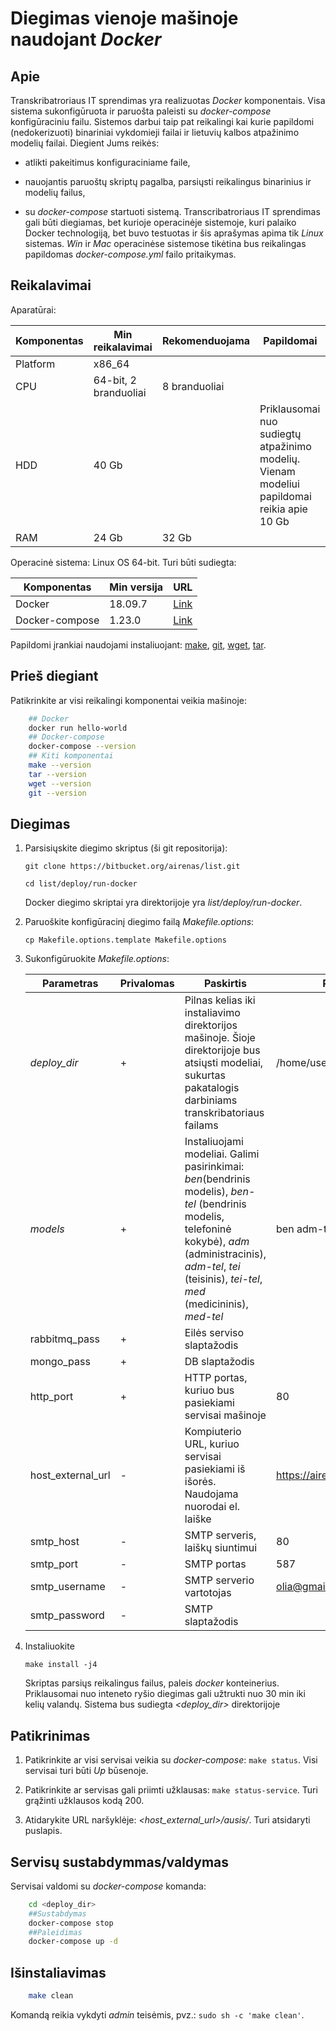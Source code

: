 # Diegimas vienoje mašinoje naudojant *Docker*

## Apie

Transkribatroriaus IT sprendimas yra realizuotas *Docker* komponentais. Visa sistema sukonfigūruota ir paruošta paleisti su *docker-compose* konfigūraciniu failu. Sistemos darbui taip pat reikalingi kai kurie papildomi (nedokerizuoti) binariniai vykdomieji failai ir lietuvių kalbos atpažinimo modelių failai. Diegient Jums reikės:

- atlikti pakeitimus konfiguraciniame faile,

- nauojantis paruoštų skriptų pagalba, parsiųsti reikalingus binarinius ir modelių failus,
- su *docker-compose* startuoti sistemą.
Transcribatroriaus IT sprendimas gali būti diegiamas, bet kurioje operacinėje sistemoje, kuri palaiko Docker technologiją, bet buvo testuotas ir šis aprašymas apima tik *Linux* sistemas. *Win* ir *Mac* operacinėse sistemose tikėtina bus reikalingas papildomas *docker-compose.yml* failo pritaikymas.

## Reikalavimai

Aparatūrai:

| Komponentas | Min reikalavimai | Rekomenduojama | Papildomai |
| ---|-|-|-|
| Platform | x86_64 | | |
| CPU | 64-bit, 2 branduoliai | 8 branduoliai | |
| HDD | 40 Gb | | Priklausomai nuo sudiegtų atpažinimo modelių. Vienam modeliui papildomai reikia apie 10 Gb |
| RAM | 24 Gb | 32 Gb | |

Operacinė sistema: Linux OS 64-bit. Turi būti sudiegta:

| Komponentas | Min versija | URL |
| ---|-|-|
| Docker | 18.09.7 | [Link](https://docs.docker.com/engine/install/)
| Docker-compose | 1.23.0 | [Link](https://docs.docker.com/compose/install/) |

Papildomi įrankiai naudojami instaliuojant: [make](https://www.gnu.org/software/make/manual/make.html), [git](https://git-scm.com/download/linux), [wget](https://www.gnu.org/software/wget/manual/wget.html), [tar](https://www.gnu.org/software/tar/manual/).

## Prieš diegiant

Patikrinkite ar visi reikalingi komponentai veikia mašinoje:

```bash
    ## Docker
    docker run hello-world
    ## Docker-compose
    docker-compose --version
    ## Kiti komponentai
    make --version
    tar --version
    wget --version
    git --version
```

## Diegimas

1. Parsisiųskite diegimo skriptus (ši git repositorija):

    `git clone https://bitbucket.org/airenas/list.git`

    `cd list/deploy/run-docker`

    Docker diegimo skriptai yra direktorijoje yra *list/deploy/run-docker*.

1. Paruoškite konfigūracinį diegimo failą *Makefile.options*:

    `cp Makefile.options.template Makefile.options`

1. Sukonfigūruokite *Makefile.options*:

    | Parametras | Privalomas | Paskirtis |Pvz |
    | ---|-|-|-|
    | *deploy_dir* | + | Pilnas kelias iki instaliavimo direktorijos mašinoje. Šioje direktorijoje bus atsiųsti modeliai, sukurtas pakatalogis darbiniams transkribatoriaus failams | /home/user/list
    | *models* | + | Instaliuojami modeliai. Galimi pasirinkimai: *ben*(bendrinis modelis),  *ben-tel* (bendrinis modelis, telefoninė kokybė), *adm* (administracinis), *adm-tel*, *tei* (teisinis), *tei-tel*, *med* (medicininis), *med-tel* | ben adm-tel |
    | rabbitmq_pass | + | Eilės serviso slaptažodis ||
    | mongo_pass | + |DB slaptažodis ||
    | http_port | + | HTTP portas, kuriuo bus pasiekiami servisai mašinoje | 80 |
    | host_external_url | - | Kompiuterio URL, kuriuo servisai pasiekiami iš išorės. Naudojama nuorodai el. laiške | <https://airenas.eu:7054> |
    | smtp_host | - |SMTP serveris, laiškų siuntimui | 80 |
    | smtp_port | - |SMTP portas | 587 |
    | smtp_username | - | SMTP serverio vartotojas | olia@gmail.com |
    | smtp_password | - | SMTP slaptažodis |  |

1. Instaliuokite

    `make install -j4`

    Skriptas parsiųs reikalingus failus, paleis *docker* konteinerius. Priklausomai nuo inteneto ryšio diegimas gali užtrukti nuo 30 min iki kelių valandų.
    Sistema bus sudiegta *<deploy_dir>* direktorijoje

## Patikrinimas

1. Patikrinkite ar visi servisai veikia su *docker-compose*: `make status`. Visi servisai turi būti *Up* būsenoje.

1. Patikrinkite ar servisas gali priimti užklausas: `make status-service`. Turi grąžinti užklausos kodą 200.

1. Atidarykite URL naršyklėje: *<host_external_url>/ausis/*. Turi atsidaryti puslapis.

## Servisų sustabdymmas/valdymas

Servisai valdomi su *docker-compose* komanda:

```bash
    cd <deploy_dir>
    ##Sustabdymas
    docker-compose stop
    ##Paleidimas
    docker-compose up -d
```

## Išinstaliavimas

```bash
    make clean
```

Komandą reikia vykdyti *admin* teisėmis, pvz.: `sudo sh -c 'make clean'`.
